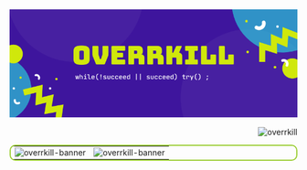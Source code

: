 
<img src="./overrkill_banner.png" alt="overrkill-banner" />

<p align="right"> <img src="https://komarev.com/ghpvc/?username=overrkill&color=3d05b5&style=flat-square&label=🖤" alt="overrkill" /> </p>

<table style="border:2px solid yellowgreen;border-radius:10px">
<tr>
<td style="border:0px" ><img src="https://github-readme-stats.vercel.app/api?username=overrkill&show_icons=true&theme=shades-of-purple&hide_border=true" alt="overrkill-banner" /></td>
<td style="border:0px"><img src="https://github-readme-stats.vercel.app/api/top-langs/?username=overrkill&hide=html,css&theme=shades-of-purple&hide_border=true" alt="overrkill-banner" /></td>
</tr>
</table>